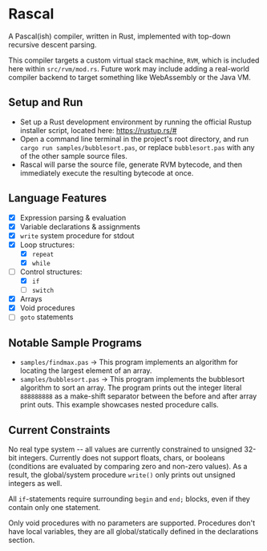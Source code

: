 # Rascal

A Pascal(ish) compiler, written in Rust, implemented with top-down recursive
descent parsing.  

This compiler targets a custom virtual stack machine, `RVM`, which is included
here within `src/rvm/mod.rs`. Future work may include adding a real-world compiler backend
to target something like WebAssembly or the Java VM.

## Setup and Run

* Set up a Rust development environment by running the official Rustup installer
script, located here: https://rustup.rs/#
* Open a command line terminal in the project's root directory, and run
`cargo run samples/bubblesort.pas`, or replace `bubblesort.pas` with any of the
other sample source files.
* Rascal will parse the source file, generate RVM bytecode, and then
immediately execute the resulting bytecode at once.


## Language Features

* [x] Expression parsing & evaluation
* [x] Variable declarations & assignments
* [x] `write` system procedure for stdout
* [x] Loop structures:
  - [x] `repeat`
  - [x] `while`
* [ ] Control structures:
  - [x] `if`
  - [ ] `switch`
* [x] Arrays
* [x] Void procedures
* [ ] `goto` statements

## Notable Sample Programs

* `samples/findmax.pas` -> This program implements an algorithm for locating the
largest element of an array.
* `samples/bubblesort.pas` -> This program implements the bubblesort algorithm to
sort an array. The program prints out the integer literal `888888888` as a
make-shift separator between the before and after array print outs.
This example showcases nested procedure calls.

## Current Constraints

No real type system -- all values are currently constrained to
unsigned 32-bit integers. Currently does not support floats, chars, or booleans
(conditions are evaluated by comparing zero and non-zero values). As a result, the global/system procedure `write()` only prints out unsigned integers as well.

All `if`-statements require surrounding `begin` and `end;` blocks, even if they
contain only one statement.

Only void procedures with no parameters are supported. Procedures don't have
local variables, they are all global/statically defined in the declarations
section.
